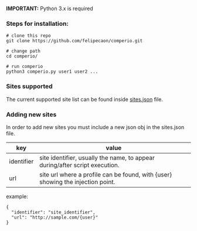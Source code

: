 **IMPORTANT:** Python 3.x is required

### Steps for installation:

    # clone this repo
    git clone https://github.com/felipecaon/comperio.git

    # change path
    cd comperio/

    # run comperio
    python3 comperio.py user1 user2 ...

### Sites supported

The current supported site list can be found inside [sites.json](https://github.com/felipecaon/comperio/blob/master/sites.json "sites.txt") file.

### Adding new sites

In order to add new sites you must include a new json obj in the sites.json file.

|    key     | value |
|------------|-------|
| identifier | site identifier, usually the name, to appear during/after script execution. |
| url        | site url where a profile can be found, with {user} showing the injection point. |

example:

```
{
  "identifier": "site_identifier",
  "url": "http://sample.com/{user}"
}
```
